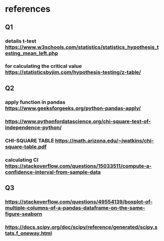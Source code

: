 # references
## Q1 
### details t-test https://www.w3schools.com/statistics/statistics_hypothesis_testing_mean_left.php
### for calculating the critical value  https://statisticsbyjim.com/hypothesis-testing/z-table/
## Q2
### apply function in pandas https://www.geeksforgeeks.org/python-pandas-apply/
### https://www.pythonfordatascience.org/chi-square-test-of-independence-python/
### CHI-SQUARE TABLE https://math.arizona.edu/~jwatkins/chi-square-table.pdf
### calculating CI https://stackoverflow.com/questions/15033511/compute-a-confidence-interval-from-sample-data
## Q3
### https://stackoverflow.com/questions/49554139/boxplot-of-multiple-columns-of-a-pandas-dataframe-on-the-same-figure-seaborn
### https://docs.scipy.org/doc/scipy/reference/generated/scipy.stats.f_oneway.html
